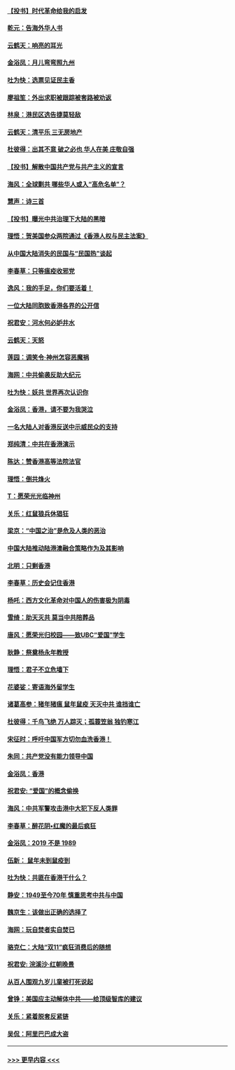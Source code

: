 #### [【投书】时代革命给我的启发](../pages/nsc993/n11684287.md?t=11280544) 
#### [乾元：告海外华人书](../pages/nsc993/n11684044.md?t=11280544) 
#### [云鹤天：响亮的耳光](../pages/nsc993/n11684254.md?t=11280544) 
#### [金浴凤：月儿弯弯照九州](../pages/nsc993/n11684231.md?t=11280544) 
#### [吐为快：选票见证民主香](../pages/nsc993/n11684206.md?t=11280544) 
#### [廖祖笙：外出求职被跟踪被套路被劝返](../pages/nsc993/n11683874.md?t=11280544) 
#### [林泉：港民区选告捷莫轻敌](../pages/nsc993/n11683930.md?t=11280544) 
#### [云鹤天：清平乐 三无房地产](../pages/nsc993/n11681521.md?t=11280544) 
#### [杜彼得：出其不意 破之必也 华人在美 庄敬自强](../pages/nsc993/n11679554.md?t=11280544) 
#### [【投书】解散中国共产党与共产主义的宣言](../pages/nsc993/n11679177.md?t=11280544) 
#### [海风：全球剿共 哪些华人或入“高危名单”？](../pages/nsc993/n11678617.md?t=11280544) 
#### [慧声：诗三首](../pages/nsc993/n11678848.md?t=11280544) 
#### [【投书】曝光中共治理下大陆的黑暗](../pages/nsc993/n11678674.md?t=11280544) 
#### [理悟：贺美国参众两院通过《香港人权与民主法案》](../pages/nsc993/n11678104.md?t=11280544) 
#### [从中国大陆消失的民国与“民国热”谈起](../pages/nsc993/n11678075.md?t=11280544) 
#### [李春草：只等瘟疫收邪党](../pages/nsc993/n11677308.md?t=11280544) 
#### [逸风：我的手足，你们要活着！](../pages/nsc993/n11676352.md?t=11280544) 
#### [一位大陆同胞致香港各界的公开信](../pages/nsc993/n11675761.md?t=11280544) 
#### [祝君安：河水何必妒井水](../pages/nsc993/n11675746.md?t=11280544) 
#### [云鹤天：天怒](../pages/nsc993/n11675718.md?t=11280544) 
#### [莲园：调笑令‧神州怎容恶魔祸](../pages/nsc993/n11675648.md?t=11280544) 
#### [海网：中共偷袭反助大纪元](../pages/nsc993/n11673515.md?t=11280544) 
#### [吐为快：妖共 世界再次认识你](../pages/nsc993/n11673506.md?t=11280544) 
#### [金浴凤：香港，请不要为我哭泣](../pages/nsc993/n11673248.md?t=11280544) 
#### [一名大陆人对香港反送中示威民众的支持](../pages/nsc993/n11672615.md?t=11280544) 
#### [郑纯清：中共在香港演示](../pages/nsc993/n11670539.md?t=11280544) 
#### [陈达：赞香港高等法院法官](../pages/nsc993/n11669542.md?t=11280544) 
#### [理悟：倒共烽火](../pages/nsc993/n11668844.md?t=11280544) 
#### [T：愿荣光光临神州](../pages/nsc993/n11668421.md?t=11280544) 
#### [关乐：红鼠狼兵休猖狂](../pages/nsc993/n11668378.md?t=11280544) 
#### [梁京：“中国之治”是危及人类的恶治](../pages/nsc993/n11668328.md?t=11280544) 
#### [中国大陆推动陆港澳融合策略作为及其影响](../pages/nsc993/n11668157.md?t=11280544) 
#### [北明：只剩香港](../pages/nsc993/n11668002.md?t=11280544) 
#### [李春草：历史会记住香港](../pages/nsc993/n11667927.md?t=11280544) 
#### [杨吒：西方文化革命对中国人的伤害极为阴毒](../pages/nsc993/n11664521.md?t=11280544) 
#### [雪绮：助天灭共 莫当中共陪葬品](../pages/nsc993/n11662650.md?t=11280544) 
#### [唐风：愿荣光归校园——致UBC“爱国”学生](../pages/nsc993/n11662194.md?t=11280544) 
#### [耿静：祭奠杨永年教授](../pages/nsc993/n11662514.md?t=11280544) 
#### [理悟：君子不立危墙下](../pages/nsc993/n11662172.md?t=11280544) 
#### [花婆娑：寄语海外留学生](../pages/nsc993/n11662121.md?t=11280544) 
#### [诸葛高参：猪年猪瘟 鼠年鼠疫 天灭中共 谁挡谁亡](../pages/nsc993/n11661980.md?t=11280544) 
#### [杜彼得：千鸟飞绝 万人踪灭；孤蓑笠翁 独钓寒江](../pages/nsc993/n11661170.md?t=11280544) 
#### [宋征时：呼吁中国军方切勿血洗香港！](../pages/nsc993/n11415318.md?t=11280544) 
#### [朱同：共产党没有能力领导中国](../pages/nsc993/n11660421.md?t=11280544) 
#### [金浴凤：香港](../pages/nsc993/n11660419.md?t=11280544) 
#### [祝君安: “爱国”的概念偷换](../pages/nsc993/n11659706.md?t=11280544) 
#### [海风：中共军警攻击港中大犯下反人类罪](../pages/nsc993/n11659632.md?t=11280544) 
#### [李春草：醉花阴•红魔的最后疯狂](../pages/nsc993/n11659287.md?t=11280544) 
#### [金浴凤：2019 不是 1989](../pages/nsc993/n11657663.md?t=11280544) 
#### [伍新： 鼠年未到鼠疫到](../pages/nsc993/n11655098.md?t=11280544) 
#### [吐为快：共匪在香港干什么？](../pages/nsc993/n11654891.md?t=11280544) 
#### [静安：1949至今70年 慎重思考中共与中国](../pages/nsc993/n11651244.md?t=11280544) 
#### [魏京生：该做出正确的选择了](../pages/nsc993/n11653084.md?t=11280544) 
#### [海网：玩自焚者实自焚已](../pages/nsc993/n11652423.md?t=11280544) 
#### [骆克仁：大陆“双11”疯狂消费后的随想](../pages/nsc993/n11652305.md?t=11280544) 
#### [祝君安: 浣溪沙·红朝晚景](../pages/nsc993/n11652258.md?t=11280544) 
#### [从百人围观九岁儿童被打死说起](../pages/nsc993/n11651030.md?t=11280544) 
#### [曾铮：美国应主动解体中共——给顶级智库的建议](../pages/nsc993/n11649888.md?t=11280544) 
#### [关乐：紧着脱套反紧链](../pages/nsc993/n11649069.md?t=11280544) 
#### [吴侃：阿里巴巴成大盗](../pages/nsc993/n11645523.md?t=11280544) 

----
#### [ >>> 更早内容 <<< ](../indexes/nsc993-earlier.md)
